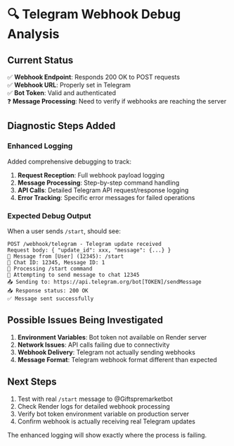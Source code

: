 # 🔍 Telegram Webhook Debug Analysis

## Current Status
✅ **Webhook Endpoint**: Responds 200 OK to POST requests  
✅ **Webhook URL**: Properly set in Telegram  
✅ **Bot Token**: Valid and authenticated  
❓ **Message Processing**: Need to verify if webhooks are reaching the server  

## Diagnostic Steps Added

### Enhanced Logging
Added comprehensive debugging to track:
1. **Request Reception**: Full webhook payload logging
2. **Message Processing**: Step-by-step command handling
3. **API Calls**: Detailed Telegram API request/response logging
4. **Error Tracking**: Specific error messages for failed operations

### Expected Debug Output
When a user sends `/start`, should see:
```
POST /webhook/telegram - Telegram update received
Request body: { "update_id": xxx, "message": {...} }
📨 Message from [User] (12345): /start
💬 Chat ID: 12345, Message ID: 1
🎯 Processing /start command
🤖 Attempting to send message to chat 12345
📤 Sending to: https://api.telegram.org/bot[TOKEN]/sendMessage
📥 Response status: 200 OK
✅ Message sent successfully
```

## Possible Issues Being Investigated
1. **Environment Variables**: Bot token not available on Render server
2. **Network Issues**: API calls failing due to connectivity
3. **Webhook Delivery**: Telegram not actually sending webhooks
4. **Message Format**: Telegram webhook format different than expected

## Next Steps
1. Test with real `/start` message to @Giftspremarketbot
2. Check Render logs for detailed webhook processing
3. Verify bot token environment variable on production server
4. Confirm webhook is actually receiving real Telegram updates

The enhanced logging will show exactly where the process is failing.
